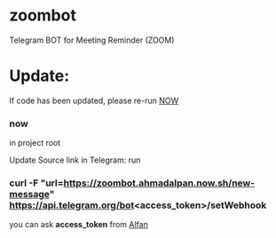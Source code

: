 # zoombot
Telegram BOT for Meeting Reminder (ZOOM)


# Update:

If code has been updated, please re-run [NOW](https://zeit.co/)
### now
in project root

Update Source link in Telegram:
run
### curl -F "url=https://zoombot.ahmadalpan.now.sh/new-message"  https://api.telegram.org/bot<access_token>/setWebhook


you can ask __access_token__ from [Alfan](https://t.me/AhmadAlfan)
